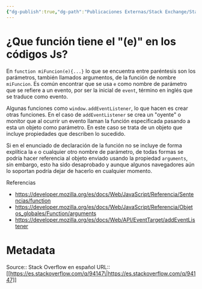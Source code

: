 ```yaml
---
{"dg-publish":true,"dg-path":"Publicaciones Externas/Stack Exchange/Stack Overflow en español/es.stackoverflow.com-94147.md","permalink":"/publicaciones-externas/stack-exchange/stack-overflow-en-espanol/es-stackoverflow-com-94147/","title":"¿Que función tiene el \"(e)\" en los códigos Js?","hide":true,"noteIcon":"\"0\"","created":"2024-04-03T12:49:10.759-06:00","updated":"2024-04-05T16:43:52.492-06:00"}
---
```


# ¿Que función tiene el "(e)" en los códigos Js?

En `function miFuncion(e){...}` lo que se encuentra entre paréntesis son los parámetros, también llamados argumentos, de la función de nombre `miFuncion`. Es común encontrar que se usa `e` como nombre de parámetro que se refiere a un evento, por ser la inicial de `event`, término en inglés que se traduce como evento.

Algunas funciones como  `window.addEventListener`, lo que hacen es crear otras funciones. En el caso de `addEventListener` se crea un "oyente" o monitor que al ocurrir un evento llaman la función especificada pasando a esta un objeto como parámetro. En este caso se trata de un objeto que incluye propiedades que describen lo sucedido. 

Si en el enunciado de declaración de la función no se incluye de forma explítica la `e` o cualquier otro nombre de parámetro, de todas formas se podría hacer referencia al objeto enviado usando la propiedad `arguments`, sin embargo, esto ha sido desaprobado y aunque algunos navegadores aún lo soportan podría dejar de hacerlo en cualquier momento.

Referencias

- https://developer.mozilla.org/es/docs/Web/JavaScript/Referencia/Sentencias/function
- https://developer.mozilla.org/es/docs/Web/JavaScript/Referencia/Objetos_globales/Function/arguments
- https://developer.mozilla.org/es/docs/Web/API/EventTarget/addEventListener

# Metadata
Source:: Stack Overflow en español
URL:: [[https://es.stackoverflow.com/q/94147\|https://es.stackoverflow.com/q/94147]]

